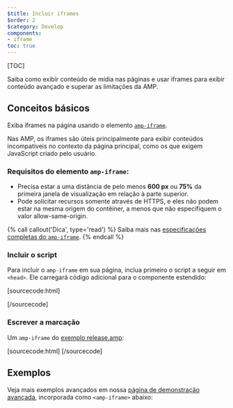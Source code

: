 ```yaml
---
$title: Incluir iframes
$order: 2
$category: Develop 
components:
- iframe
toc: true
---
```

[TOC]

Saiba como exibir conteúdo de mídia nas páginas e usar iframes para exibir conteúdo avançado e superar as limitações da AMP.

## Conceitos básicos

Exiba iframes na página usando o elemento [`amp-iframe`](/pt_br/docs/reference/components/amp-iframe.html).

Nas AMP, os iframes são úteis principalmente para exibir conteúdos incompatíveis no contexto da página principal, como os que exigem JavaScript criado pelo usuário.

### Requisitos do elemento `amp-iframe`:

* Precisa estar a uma distância de pelo menos **600 px** ou **75%** da primeira janela de visualização em 
relação à parte superior.
* Pode solicitar recursos somente através de HTTPS, e eles não podem estar na mesma origem do contêiner, 
a menos que não especifiquem o valor allow-same-origin.

{% call callout('Dica', type='read') %}
Saiba mais nas [especificações completas do <code>amp-iframe</code>](/pt_br/docs/reference/components/amp-iframe.html).
{% endcall %}

### Incluir o script

Para incluir o `amp-iframe` em sua página, inclua primeiro o script a seguir em `<head>`. 
Ele carregará código adicional para o componente estendido:

[sourcecode:html]
<script async custom-element="amp-iframe"
    src="https://cdn.ampproject.org/v0/amp-iframe-0.1.js"></script>
[/sourcecode]

### Escrever a marcação

Um `amp-iframe` do [exemplo release.amp](https://github.com/ampproject/amphtml/blob/master/examples/released.amp.html):

[sourcecode:html]
<amp-iframe width=300 height=300
    sandbox="allow-scripts allow-same-origin allow-popups allow-popups-to-escape-sandbox"
    layout="responsive"
    frameborder="0"
    src="https://www.google.com/maps/embed/v1/place?key=AIzaSyDG9YXIhKBhqclZizcSzJ0ROiE0qgVfwzI&q=Alameda,%20CA">
</amp-iframe>
[/sourcecode]

## Exemplos

Veja mais exemplos avançados em nossa [página de demonstração avançada](https://ampbyexample.com/components/amp-iframe/), incorporada como `<amp-iframe>` abaixo:

<amp-iframe width=300 height=300
    sandbox="allow-scripts allow-same-origin"
    layout="responsive"
    frameborder="0"
    src="https://ampbyexample.com/components/amp-iframe/embed">
</amp-iframe>

